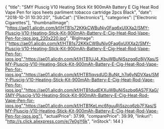 {
	"title": "SMY Pluscig V10 Heating Stick Kit 900mAh Battery E Cig Heat Rod Vape Pen for iqos heets parliment tobacco cartridge 2pcs Black",
	"date": "2018-10-31 10:30:20",
	"SubCat": ["Electronics"],
	"categories": ["Electronic Cigarettes"],
	"thumbnailImage": "https://ae01.alicdn.com/kf/HTB1s72KKkCWBuNjy0Faq6xUlXXa2/SMY-Pluscig-V10-Heating-Stick-Kit-900mAh-Battery-E-Cig-Heat-Rod-Vape-Pen-for-iqos.jpg_220x220.jpg",
	"BigImage": ["https://ae01.alicdn.com/kf/HTB1s72KKkCWBuNjy0Faq6xUlXXa2/SMY-Pluscig-V10-Heating-Stick-Kit-900mAh-Battery-E-Cig-Heat-Rod-Vape-Pen-for-iqos.jpg","https://ae01.alicdn.com/kf/HTB1UJ4_KbuWBuNjSszgq6z8jVXas/SMY-Pluscig-V10-Heating-Stick-Kit-900mAh-Battery-E-Cig-Heat-Rod-Vape-Pen-for-iqos.jpg","https://ae01.alicdn.com/kf/HTB1lqvsdUD.BuNjt_h7q6yNDVXas/SMY-Pluscig-V10-Heating-Stick-Kit-900mAh-Battery-E-Cig-Heat-Rod-Vape-Pen-for-iqos.jpg","https://ae01.alicdn.com/kf/HTB1dudEKXuWBuNjSszbq6AS7FXaG/SMY-Pluscig-V10-Heating-Stick-Kit-900mAh-Battery-E-Cig-Heat-Rod-Vape-Pen-for-iqos.jpg","https://ae01.alicdn.com/kf/HTB1KeLmc6fguuRjSszcq6zb7FXas/SMY-Pluscig-V10-Heating-Stick-Kit-900mAh-Battery-E-Cig-Heat-Rod-Vape-Pen-for-iqos.jpg"],
	"actualPrice": 37.99,
	"comparePrice": 39.99,
	"linkurl": "http://s.click.aliexpress.com/e/7e0gY6k",
	"inStock": 144
}
